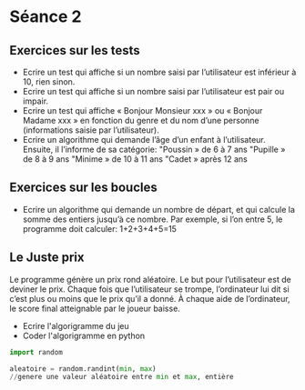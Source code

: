 # Séance 2

## Exercices sur les tests

* Ecrire un test qui affiche si un nombre saisi par l’utilisateur est inférieur à 10, rien sinon.&#x20;
* Ecrire un test qui affiche si un nombre saisi par l’utilisateur est pair ou impair.&#x20;
* Ecrire un test qui affiche « Bonjour Monsieur xxx » ou « Bonjour Madame xxx » en fonction du genre et du nom d’une personne (informations saisie par l’utilisateur).&#x20;
* Ecrire un algorithme qui demande l’âge d’un enfant à l’utilisateur. Ensuite, il l’informe de sa catégorie: "Poussin » de 6 à 7 ans "Pupille » de 8 à 9 ans "Minime » de 10 à 11 ans "Cadet » après 12 ans

## Exercices sur les boucles

* Ecrire un algorithme qui demande un nombre de départ, et qui calcule la somme des entiers jusqu’à ce nombre. Par exemple, si l’on entre 5, le programme doit calculer: 1+2+3+4+5=15

## Le Juste prix

Le programme génère un prix rond aléatoire. Le but pour l’utilisateur est de deviner le prix. Chaque fois que l’utilisateur se trompe, l’ordinateur lui dit si c’est plus ou moins que le prix qu’il a donné. À chaque aide de l’ordinateur, le score final atteignable par le joueur baisse.

* Ecrire l'algorigramme du jeu
* Coder l'algorigramme en python

```python
import random

aleatoire = random.randint(min, max) 
//genere une valeur aléatoire entre min et max, entière

```
